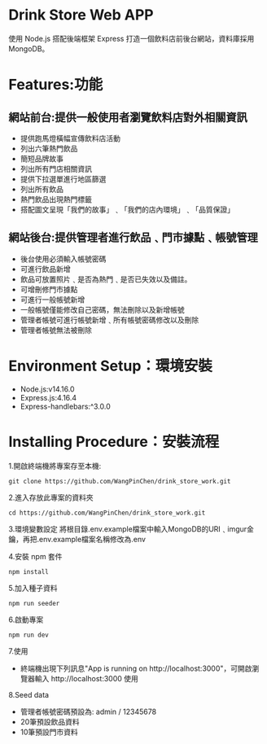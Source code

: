 # Drink Store Web APP
使用 Node.js 搭配後端框架 Express 打造一個飲料店前後台網站，資料庫採用MongoDB。
# Features:功能
## 網站前台:提供一般使用者瀏覽飲料店對外相關資訊
 - 提供跑馬燈橫幅宣傳飲料店活動
 - 列出六筆熱門飲品
 - 簡短品牌故事
 - 列出所有門店相關資訊
 - 提供下拉選單進行地區篩選
 - 列出所有飲品
 - 熱門飲品出現熱門標籤
 - 搭配圖文呈現「我們的故事」﹑「我們的店內環境」﹑「品質保證」  

## 網站後台:提供管理者進行飲品﹑門市據點﹑帳號管理
 - 後台使用必須輸入帳號密碼
 - 可進行飲品新增
 - 飲品可放置照片﹑是否為熱門﹑是否已失效以及備註。
 - 可增刪修門市據點
 - 可進行一般帳號新增
 - 一般帳號僅能修改自己密碼，無法刪除以及新增帳號
 - 管理者帳號可進行帳號新增﹑所有帳號密碼修改以及刪除
 - 管理者帳號無法被刪除

  # Environment Setup：環境安裝
- Node.js:v14.16.0
- Express.js:4.16.4
- Express-handlebars:^3.0.0

# Installing Procedure：安裝流程
1.開啟終端機將專案存至本機:
```
git clone https://github.com/WangPinChen/drink_store_work.git
```
2.進入存放此專案的資料夾
```
cd https://github.com/WangPinChen/drink_store_work.git
```
3.環境變數設定
將根目錄.env.example檔案中輸入MongoDB的URI﹑imgur金鑰，再把.env.example檔案名稱修改為.env

4.安裝 npm 套件
```
npm install
```
5.加入種子資料
```
npm run seeder
```
6.啟動專案
```
npm run dev
```
7.使用
- 終端機出現下列訊息"App is running on http://localhost:3000"，可開啟瀏覽器輸入 http://localhost:3000 使用

8.Seed data
- 管理者帳號密碼預設為: admin / 12345678
- 20筆預設飲品資料
- 10筆預設門市資料
